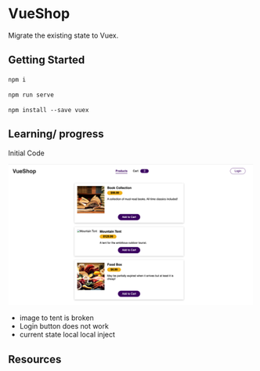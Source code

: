 # VueShop

Migrate the existing state to Vuex. 



## Getting Started

``npm i``

``npm run serve`` 

``npm install --save vuex``


## Learning/ progress

Initial Code 

<img src="images/initial.png" width=500 />

* image to tent is broken
* Login button does not work
* current state local local inject


## Resources